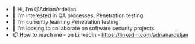 - 👋 Hi, I’m @AdrianArdeljan
- 👀 I’m interested in QA processes, Penetration testing
- 🌱 I’m currently learning Penetration testing
- 💞️ I’m looking to collaborate on software security projects
- 📫 How to reach me - on LinkedIn - https://linkedin.com/adrianardeljan

<!---
AdrianArdeljan/AdrianArdeljan is a ✨ special ✨ repository because its `README.md` (this file) appears on your GitHub profile.
You can click the Preview link to take a look at your changes.
--->
